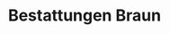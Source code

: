 ---
title: "Bestattungen Braun"
url: /sulzbach-an-der-murr/bestattungen-braun/
shop: Bestattungen
---